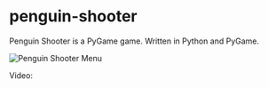 # penguin-shooter

Penguin Shooter is a PyGame game. Written in Python and PyGame.

![Penguin Shooter Menu](https://ibb.co/FKgMG5w)

Video: 
